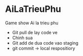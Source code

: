 # AiLaTrieuPhu
Game show Ai la trieu phu
- Git pull de lay code ve
- Chinh sua
- Git add de dua code vao staging
- git commit -> local respositiory

